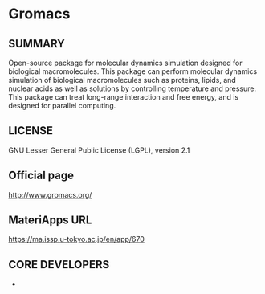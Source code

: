 # Gromacs 

## SUMMARY 

 Open-source package for molecular dynamics simulation designed for biological macromolecules. This package can perform molecular dynamics simulation of biological macromolecules such as proteins, lipids, and nuclear acids as well as solutions by controlling temperature and pressure. This package can treat long-range interaction and free energy, and is designed for parallel computing.
## LICENSE 

 GNU Lesser General Public License (LGPL), version 2.1
## Official page 

 http://www.gromacs.org/
## MateriApps URL 

 https://ma.issp.u-tokyo.ac.jp/en/app/670
## CORE DEVELOPERS 

- 
